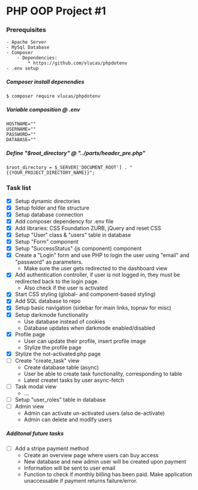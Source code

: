 # PHP OOP Project #1

### Prerequisites
    - Apache Server
    - MySql Database
    - Composer
        - Dependencies:
            * https://github.com/vlucas/phpdotenv
    - .env setup

##### Composer install depenendies
```$ composer require vlucas/phpdotenv```

##### Variable composition @ .env
```
HOSTNAME=""
USERNAME=""
PASSWORD=""
DATABASE=""
```

##### Define "$root_directory" @ "../parts/header_pre.php"
```
$root_directory = $_SERVER['DOCUMENT_ROOT'] . "{{YOUR_PROJECT_DIRECTORY_NAME}}";
```

### Task list
- [x] Setup dynamic directories
- [x] Setup folder and file structure
- [x] Setup database connection
- [x] Add composer dependency for .env file
- [x] Add libraries: CSS Foundation ZURB, jQuery and reset CSS
- [x] Setup "User" class & "users" table in database
- [x] Setup "Form" component
- [x] Setup "SuccessStatus" (js component) component
- [x] Create a "Login" form and use PHP to login the user using "email" and "password" as parameters.
    - Make sure the user gets redirected to the dashboard view
- [x] Add authentication controller, if user is not logged in, they must be redirected back to the login page.
    - Also check if the user is activated
- [x] Start CSS styling (global- and component-based styling)
- [x] Add SQL database to repo
- [x] Setup basic navigation (sidebar for main links, topnav for misc)
- [x] Setup darkmode functionality
    - Use database instead of cookies
    - Database updates when darkmode enabled/disabled
- [x] Profile page
    - User can update their profile, insert profile image
    - Stylize the profile page
- [x] Stylize the not-activated.php page
- [ ] Create "create_task" view
    - Create database table (async)
    - User be able to create task functionality, corresponding to table
    - Latest createt tasks by user async-fetch
- [ ] Task modal view
    - ...
- [ ] Setup "user_roles" table in database
- [ ] Admin view
    - Admin can activate un-activated users (also de-activate)
    - Admin can delete and modify users

##### Additonal future tasks
- [ ] Add a stripe payment method
    - Create an overview page where users can buy access
    - New database and new admin user will be created upon payment
    - Information will be sent to user email
    - Function to check if monthly billing has been paid. Make application unaccessable if payment returns failure/error.